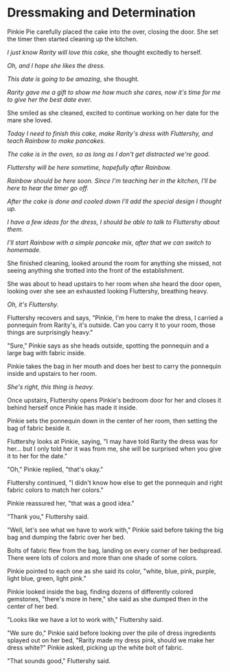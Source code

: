 # Dressmaking and Determination

Pinkie Pie carefully placed the cake into the over, closing the door. She set the timer then started cleaning up the kitchen.

*I just know Rarity will love this cake,* she thought excitedly to herself.

*Oh, and I hope she likes the dress.*

*This date is going to be amazing*, she thought.

*Rarity gave me a gift to show me how much she cares, now it's time for me to give her the best date ever.*

She smiled as she cleaned, excited to continue working on her date for the mare she loved.

*Today I need to finish this cake, make Rarity's dress with Fluttershy, and teach Rainbow to make pancakes.*

*The cake is in the oven, so as long as I don't get distracted we're good.*

*Fluttershy will be here sometime, hopefully after Rainbow.*

*Rainbow should be here soon. Since I'm teaching her in the kitchen, I'll be here to hear the timer go off.*

*After the cake is done and cooled down I'll add the special design I thought up.*

*I have a few ideas for the dress, I should be able to talk to Fluttershy about them.*

*I'll start Rainbow with a simple pancake mix, after that we can switch to homemade.*

She finished cleaning, looked around the room for anything she missed, not seeing anything she trotted into the front of the establishment.

She was about to head upstairs to her room when she heard the door open, looking over she see an exhausted looking Fluttershy, breathing heavy.

*Oh, it's Fluttershy.*

Fluttershy recovers and says, "Pinkie, I'm here to make the dress, I carried a ponnequin from Rarity's, it's outside. Can you carry it to your room, those things are surprisingly heavy."

"Sure," Pinkie says as she heads outside, spotting the ponnequin and a large bag with fabric inside.

Pinkie takes the bag in her mouth and does her best to carry the ponnequin inside and upstairs to her room.

*She's right, this thing is heavy.*

Once upstairs, Fluttershy opens Pinkie's bedroom door for her and closes it behind herself once Pinkie has made it inside.

Pinkie sets the ponnequin down in the center of her room, then setting the bag of fabric beside it.

Fluttershy looks at Pinkie, saying, "I may have told Rarity the dress was for her... but I only told her it was from me, she will be surprised when you give it to her for the date."

"Oh," Pinkie replied, "that's okay."

Fluttershy continued, "I didn't know how else to get the ponnequin and right fabric colors to match her colors."

Pinkie reassured her, "that was a good idea."

"Thank you," Fluttershy said.

"Well, let's see what we have to work with," Pinkie said before taking the big bag and dumping the fabric over her bed.

Bolts of fabric flew from the bag, landing on every corner of her bedspread. There were lots of colors and more than one shade of some colors.

Pinkie pointed to each one as she said its color, "white, blue, pink, purple, light blue, green, light pink."

Pinkie looked inside the bag, finding dozens of differently colored gemstones, "there's more in here," she said as she dumped then in the center of her bed.

"Looks like we have a lot to work with," Fluttershy said.

"We sure do," Pinkie said before looking over the pile of dress ingredients splayed out on her bed, "Rarity made my dress pink, should we make her dress white?" Pinkie asked, picking up the white bolt of fabric.

"That sounds good," Fluttershy said.

